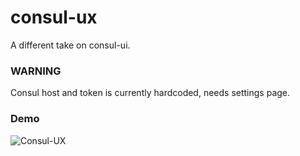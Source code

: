 # consul-ux
A different take on consul-ui.

### WARNING

Consul host and token is currently hardcoded, needs settings page.

### Demo

![Consul-UX](http://github.marconijr.com/consul-ux/consul-ux.gif)
